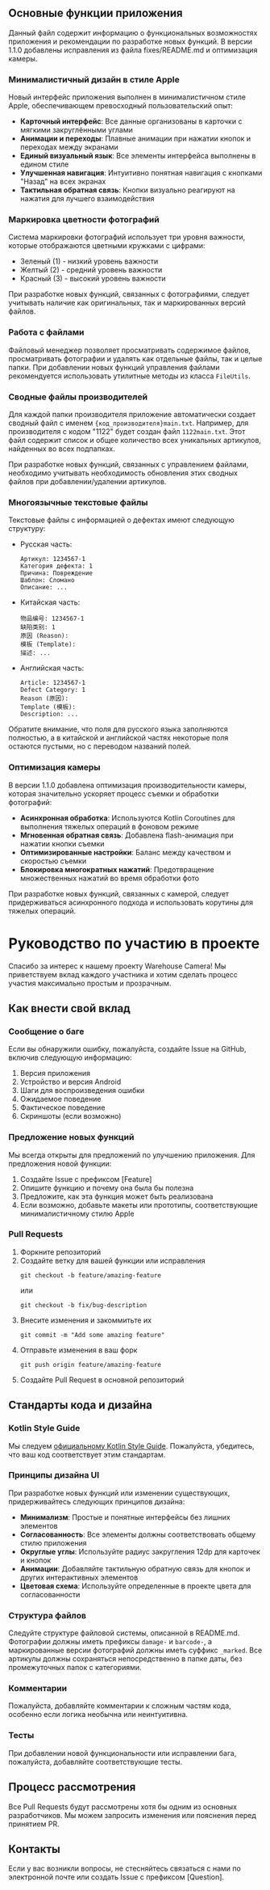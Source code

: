 ## Основные функции приложения

Данный файл содержит информацию о функциональных возможностях приложения и рекомендации по разработке новых функций. В версии 1.1.0 добавлены исправления из файла fixes/README.md и оптимизация камеры.

### Минималистичный дизайн в стиле Apple

Новый интерфейс приложения выполнен в минималистичном стиле Apple, обеспечивающем превосходный пользовательский опыт:

- **Карточный интерфейс**: Все данные организованы в карточки с мягкими закруглёнными углами
- **Анимации и переходы**: Плавные анимации при нажатии кнопок и переходах между экранами
- **Единый визуальный язык**: Все элементы интерфейса выполнены в едином стиле
- **Улучшенная навигация**: Интуитивно понятная навигация с кнопками "Назад" на всех экранах
- **Тактильная обратная связь**: Кнопки визуально реагируют на нажатия для лучшего взаимодействия

### Маркировка цветности фотографий

Система маркировки фотографий использует три уровня важности, которые отображаются цветными кружками с цифрами:

- Зеленый (1) - низкий уровень важности
- Желтый (2) - средний уровень важности
- Красный (3) - высокий уровень важности

При разработке новых функций, связанных с фотографиями, следует учитывать наличие как оригинальных, так и маркированных версий файлов.

### Работа с файлами

Файловый менеджер позволяет просматривать содержимое файлов, просматривать фотографии и удалять как отдельные файлы, так и целые папки. При добавлении новых функций управления файлами рекомендуется использовать утилитные методы из класса `FileUtils`.

### Сводные файлы производителей

Для каждой папки производителя приложение автоматически создает сводный файл с именем `{код_производителя}main.txt`. Например, для производителя с кодом "1122" будет создан файл `1122main.txt`. Этот файл содержит список и общее количество всех уникальных артикулов, найденных во всех подпапках.

При разработке новых функций, связанных с управлением файлами, необходимо учитывать необходимость обновления этих сводных файлов при добавлении/удалении артикулов.

### Многоязычные текстовые файлы

Текстовые файлы с информацией о дефектах имеют следующую структуру:

- Русская часть:
  ```
  Артикул: 1234567-1
  Категория дефекта: 1
  Причина: Повреждение
  Шаблон: Сломано
  Описание: ...
  ```

- Китайская часть:
  ```
  物品编号: 1234567-1
  缺陷类别: 1
  原因 (Reason): 
  模板 (Template): 
  描述: ...
  ```

- Английская часть:
  ```
  Article: 1234567-1
  Defect Category: 1
  Reason (原因): 
  Template (模板): 
  Description: ...
  ```

Обратите внимание, что поля для русского языка заполняются полностью, а в китайской и английской частях некоторые поля остаются пустыми, но с переводом названий полей.

### Оптимизация камеры

В версии 1.1.0 добавлена оптимизация производительности камеры, которая значительно ускоряет процесс съемки и обработки фотографий:

- **Асинхронная обработка**: Используются Kotlin Coroutines для выполнения тяжелых операций в фоновом режиме
- **Мгновенная обратная связь**: Добавлена flash-анимация при нажатии кнопки съемки
- **Оптимизированные настройки**: Баланс между качеством и скоростью съемки
- **Блокировка многократных нажатий**: Предотвращение множественных нажатий во время обработки фото

При разработке новых функций, связанных с камерой, следует придерживаться асинхронного подхода и использовать корутины для тяжелых операций.

# Руководство по участию в проекте

Спасибо за интерес к нашему проекту Warehouse Camera! Мы приветствуем вклад каждого участника и хотим сделать процесс участия максимально простым и прозрачным.

## Как внести свой вклад

### Сообщение о баге

Если вы обнаружили ошибку, пожалуйста, создайте Issue на GitHub, включив следующую информацию:

1. Версия приложения
2. Устройство и версия Android
3. Шаги для воспроизведения ошибки
4. Ожидаемое поведение
5. Фактическое поведение
6. Скриншоты (если возможно)

### Предложение новых функций

Мы всегда открыты для предложений по улучшению приложения. Для предложения новой функции:

1. Создайте Issue с префиксом [Feature]
2. Опишите функцию и почему она была бы полезна
3. Предложите, как эта функция может быть реализована
4. Если возможно, добавьте макеты или прототипы, соответствующие минималистичному стилю Apple

### Pull Requests

1. Форкните репозиторий
2. Создайте ветку для вашей функции или исправления
   ```
   git checkout -b feature/amazing-feature
   ```
   или
   ```
   git checkout -b fix/bug-description
   ```
3. Внесите изменения и закоммитьте их
   ```
   git commit -m "Add some amazing feature"
   ```
4. Отправьте изменения в ваш форк
   ```
   git push origin feature/amazing-feature
   ```
5. Создайте Pull Request в основной репозиторий

## Стандарты кода и дизайна

### Kotlin Style Guide

Мы следуем [официальному Kotlin Style Guide](https://developer.android.com/kotlin/style-guide). Пожалуйста, убедитесь, что ваш код соответствует этим стандартам.

### Принципы дизайна UI

При разработке новых функций или изменении существующих, придерживайтесь следующих принципов дизайна:

- **Минимализм**: Простые и понятные интерфейсы без лишних элементов
- **Согласованность**: Все элементы должны соответствовать общему стилю приложения
- **Округлые углы**: Используйте радиус закругления 12dp для карточек и кнопок
- **Анимации**: Добавляйте тактильную обратную связь для кнопок и других интерактивных элементов
- **Цветовая схема**: Используйте определенные в проекте цвета для согласованности

### Структура файлов

Следуйте структуре файловой системы, описанной в README.md. Фотографии должны иметь префиксы `damage-` и `barcode-`, а маркированные версии фотографий должны иметь суффикс `_marked`. Все артикулы должны сохраняться непосредственно в папке даты, без промежуточных папок с категориями.

### Комментарии

Пожалуйста, добавляйте комментарии к сложным частям кода, особенно если логика необычна или неинтуитивна.

### Тесты

При добавлении новой функциональности или исправлении бага, пожалуйста, добавляйте соответствующие тесты.

## Процесс рассмотрения

Все Pull Requests будут рассмотрены хотя бы одним из основных разработчиков. Мы можем запросить изменения или пояснения перед принятием PR.

## Контакты

Если у вас возникли вопросы, не стесняйтесь связаться с нами по электронной почте или создать Issue с префиксом [Question].